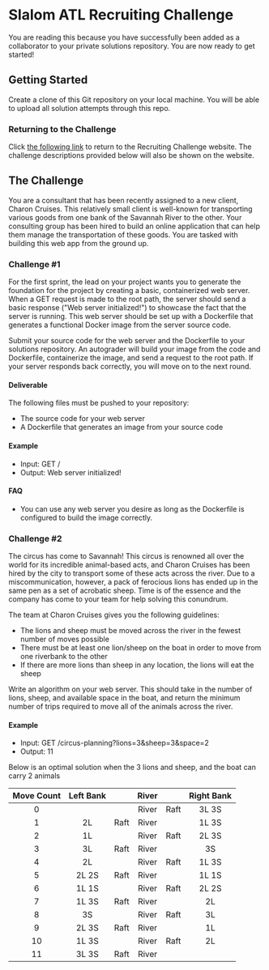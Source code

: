 # Slalom ATL Recruiting Challenge
You are reading this because you have successfully been added as a collaborator to your private solutions repository.
 You are now ready to get started!

## Getting Started
Create a clone of this Git repository on your local machine. You will be able to upload all solution attempts through
 this repo.

### Returning to the Challenge
Click [the following link](https://astral-subject-238413.appspot.com/) to return to the Recruiting 
 Challenge website. The challenge descriptions provided below will also be shown on the website.

## The Challenge
You are a consultant that has been recently assigned to a new client, Charon Cruises. This relatively small client is 
 well-known for transporting various goods from one bank of the Savannah River to the other. Your consulting group has
 been hired to build an online application that can help them manage the transportation of these goods. You are 
 tasked with building this web app from the ground up.
 
### Challenge #1
For the first sprint, the lead on your project wants you to generate the foundation for the project
 by creating a basic, containerized web server. When a GET request is made to the root path, the server should send a
 basic response ("Web server initialized!") to showcase the fact that the server is running. This web server should 
 be set up with a Dockerfile that generates a functional Docker image from the server source code.
  
Submit your source code for the web server and the Dockerfile to your solutions repository. An autograder will build
your image from the code and Dockerfile, containerize the image, and send a request to the root path. If your server 
responds back correctly, you will move on to the next round.

#### Deliverable
The following files must be pushed to your repository:
 * The source code for your web server 
 * A Dockerfile that generates an image from your source code
#### Example
 * Input: GET /
 * Output: Web server initialized!
#### FAQ
 * You can use any web server you desire as long as the Dockerfile is configured to build the image 
 correctly.

### Challenge #2
The circus has come to Savannah! This circus is renowned all over the world for its incredible animal-based acts, and 
Charon Cruises has been hired by the city to transport some of these acts across the river. Due to a 
miscommunication, however, a pack of ferocious lions has ended up in the same pen as a set of acrobatic sheep. Time 
is of the essence and the company has come to your team for help solving this conundrum.

The team at Charon Cruises gives you the following guidelines:
 * The lions and sheep must be moved across the river in the fewest number of moves possible
 * There must be at least one lion/sheep on the boat in order to move from one riverbank to the other
 * If there are more lions than sheep in any location, the lions will eat the sheep

Write an algorithm on your web server. This should take in the number of lions, sheep, and available space in 
the boat, and return the minimum number of trips required to move all of the animals across the river. 

#### Example
 * Input: GET /circus-planning?lions=3&sheep=3&space=2
 * Output: 11
 
Below is an optimal solution when the 3 lions and sheep, and the boat can carry 2 animals

| Move Count | Left Bank |      | River |      | Right Bank |
|:---:       |:---:      |:---: |:---:  |:---: |:---:       |
|0           |           |      | River | Raft | 3L 3S      |
|1           | 2L        | Raft | River |      | 1L 3S      |
|2           | 1L        |      | River | Raft | 2L 3S      |
|3           | 3L        | Raft | River |      | 3S         |
|4           | 2L        |      | River | Raft | 1L 3S      |
|5           | 2L 2S     | Raft | River |      | 1L 1S      |
|6           | 1L 1S     |      | River | Raft | 2L 2S      |
|7           | 1L 3S     | Raft | River |      | 2L         |
|8           | 3S        |      | River | Raft | 3L         |
|9           | 2L 3S     | Raft | River |      | 1L         |
|10          | 1L 3S     |      | River | Raft | 2L         |
|11          | 3L 3S     | Raft | River |      |            |
